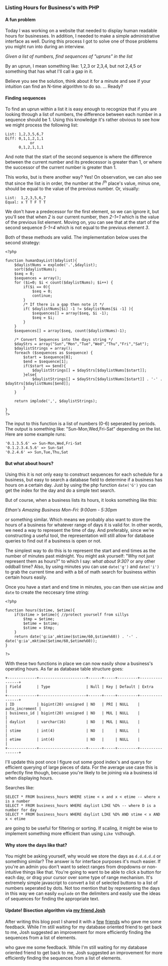 ### Listing Hours for Business's with PHP

#### A fun problem

Today I was working on a website that needed to display human readable hours for
businesses. In addition, I needed to make a simple administrative interface as 
well. During this process I got to solve one of those problems you might run into
during an interview.

*Given a list of numbers, find sequences of "upruns" in the list*

By an uprun, I mean something like: 1,2,3 or 2,3,4, but not 2,4,5 or something
that has what I'll call a gap in it.

Believe you see the solution, think about it for a minute and see if your intuition
can find an N-time algorithm to do so. ... Ready? 

#### Finding sequences

To find an uprun within a list it is easy enough to recognize that if you are 
looking through a list of numbers, the difference between each number in a sequence
should be 1. Using this knowledge it's rather obvious to see how we might process 
the following list:

    List: 1,2,3,5,6,7
    Diff: 0,1,1,2,1,1 
               or
          0,1,2,1,1,1 

And note that the start of the second sequence is where the difference between 
the current number and its predecessor is greater than 1, or where the successor 
of the current number is greater than 1.

This works, but is there another way? Yes! On observation, we can also see that 
since the list is in order, the number at the _i_<sup>th</sup> place's value, 
minus one, should be equal to the value of the previous number. Or, visually:

    List:  1,2,3,5,6,7
    Equal: x T T F T T

We don't have a predecessor for the first element, so we can ignore it, but you'll
see that when _2_ is our current number, then _2-1=1_ which is the value of the 
previous list element. Moving on, you can see that at the start of the second 
sequence _5-1=4_ which is not equal to the previous element _3_.

Both of these methods are valid. The implementation below uses the
second strategy:

	<?php

	function humanDayList($daylist){
		$daylistNums = explode('.',$daylist);
		sort($daylistNums);
		$seq = 0;
		$sequences = array();
		for ($i=0; $i < count($daylistNums); $i++) { 
			if($i == 0){
				$seq = 0;
				continue;
			}
			/* If there is a gap then note it */
			if( $daylistNums[$i] -1 != $daylistNums[$i -1] ){
				$sequences[] = array($seq, $i -1);
				$seq = $i;
			}
		}
		$sequences[] = array($seq, count($daylistNums)-1);

		/* Convert Sequences into the days string */
		$dayStrs = array("Sun","Mon","Tue","Wed","Thu","Fri","Sat");
		$daylistStrings = array();
		foreach ($sequences as $sequence) {
			$start = $sequence[0];
			$end = $sequence[1];
			if($start == $end){
				$daylistStrings[] = $dayStrs[$daylistNums[$start]];
			}else{
				$daylistStrings[] = $dayStrs[$daylistNums[$start]] . '-' . $dayStrs[$daylistNums[$end]];
			}
		}

		return implode(',', $daylistStrings);

	}
	?>

The input to this function is a list of numbers (0-6) seperated by
periods. The output is something like: "Sun-Mon,Wed,Fri-Sat" depending
on the list. Here are some example runs:

	'0.1.3.5.6' => Sun-Mon,Wed,Fri-Sat
	'0.1.2.3.4.5.6' => Sun-Sat
	'0.2.4.6' => Sun,Tue,Thu,Sat

#### But what about hours?

Using this it is not only easy to construct sequences for each schedule
for a business, but easy to search a database field to determine if a
business has hours on a certain day. Just by using the php function
`date('G')` you can get the index for the day and do a simple text
search. 

But of course, when a business lists its hours, it looks something like
this:

*Ethan's Amazing Business*
*Mon-Fri: 9:00am - 5:30pm*

or something similar. Which means we probably also want to store the
hours of a business for whatever range of days it is valid for. In other
words, we need a way to represent the time of day. And preferably, since
we're constructing a useful tool, the representation will still allow
for database queries to find out if a business is open or not. 

The simplest way to do this is to represent the start and end times as
the number of minutes past midnight. You might ask yourself: "Why not just
represent them as hours?" to which I say: _what about 9:30?_ or any other
oddball time? Also, by using minutes you can use `date('g')` and `date('i')` 
to grab the current time and with a bit of math search for business within
certain hours easily. 

Once you have a start and end time in minutes, you can then use `mktime` 
and `date` to create the neccesary time string:

	<?php

	function hours($stime, $etime){
		if($stime > $etime){ //protect yourself from sillys
			$tmp = $etime;
			$etime = $stime;
			$stime = $tmp;
		}
		return date('g:ia',mktime($stime/60,$stime%60)) . '-' . date('g:ia',mktime($etime/60,$etime%60));
	}

	?>

With these two functions in place we can now easily show a business's 
operating hours. As far as database table structure goes:

    +-------------+---------------------+------+-----+---------+----------------+
    | Field       | Type                | Null | Key | Default | Extra          |
    +-------------+---------------------+------+-----+---------+----------------+
    | ID          | bigint(20) unsigned | NO   | PRI | NULL    | auto_increment |
    | business_id | bigint(20) unsigned | NO   | MUL | NULL    |                |
    | daylist     | varchar(16)         | NO   | MUL | NULL    |                |
    | stime       | int(4)              | NO   |     | NULL    |                |
    | etime       | int(4)              | NO   |     | NULL    |                |
    +-------------+---------------------+------+-----+---------+----------------+

I'll update this post once I figure out some good index's and querys for efficient
querying of large pieces of data. For the average use case this is perfectly fine
though, becuase you're likely to be joining via a business id when displaying 
hours.

Searches like: 

	SELECT * FROM business_hours WHERE stime < x and x < etime -- where x is a number
	SELECT * FROM business_hours WHERE daylist LIKE %D% -- where D is a number for day
	SELECT * FROM business_hours WHERE daylist LIKE %D% AND stime < x AND x < etime

are going to be useful for filtering or sorting. If scaling, it might be wise to
implement something more efficient than using `Like %%`though.

#### Why store the days like that?

You might be asking yourself, why would we store the days as `d.d.d.d.d` or something
similar? The answer is for interface purposes it's much easier. If you're an admin
you don't want to select ranges from dropdowns or non-intuitive things like that.
You're going to want to be able to click a button for each day, or drag your cursor 
over some type of range mechanism. It's extremely simple javascript to convert a
list of selected buttons to a list of numbers seperated by dots. Not too mention 
that by representing the days in this way we can easily `explode` on the delimiters 
and easily use the ideas of sequences for finding the appropriate text.

#### Update! Bisection algorithm via [my friend Josh](http://joshuadickerson.com)

After writing this blog post I shared it with a
[few](http://scperkins.github.io)
[friends](http://twitter.com/garthfritz) who gave me some feedback.
While I'm still waiting for my database oriented friend to get back to
me, Josh suggested an improvement for more efficiently finding the
sequences from a list of elements. 

 who gave me some feedback. While I'm still waiting for my database
oriented friend to get back to me, Josh suggested an improvement for
more efficiently finding the sequences from a list of elements. 

<!-- Ethan Keep going here! use email correspondence or etc -->


